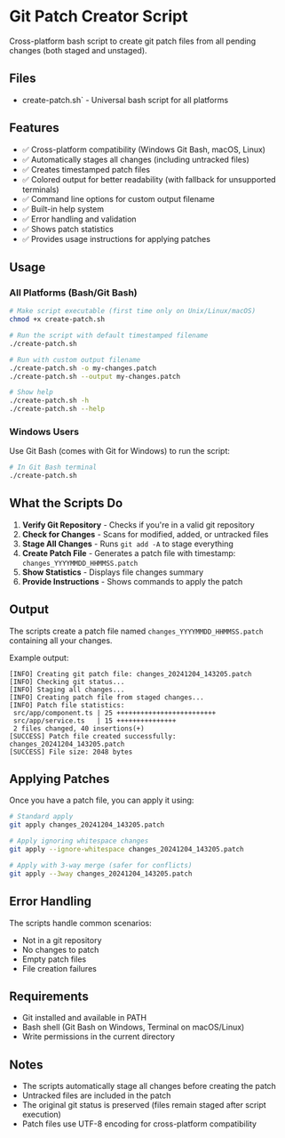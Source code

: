 # Git Patch Creator Script

Cross-platform bash script to create git patch files from all pending changes (both staged and unstaged).

## Files

- create-patch.sh` - Universal bash script for all platforms

## Features

- ✅ Cross-platform compatibility (Windows Git Bash, macOS, Linux)
- ✅ Automatically stages all changes (including untracked files)
- ✅ Creates timestamped patch files
- ✅ Colored output for better readability (with fallback for unsupported terminals)
- ✅ Command line options for custom output filename
- ✅ Built-in help system
- ✅ Error handling and validation
- ✅ Shows patch statistics
- ✅ Provides usage instructions for applying patches

## Usage

### All Platforms (Bash/Git Bash)

```bash
# Make script executable (first time only on Unix/Linux/macOS)
chmod +x create-patch.sh

# Run the script with default timestamped filename
./create-patch.sh

# Run with custom output filename
./create-patch.sh -o my-changes.patch
./create-patch.sh --output my-changes.patch

# Show help
./create-patch.sh -h
./create-patch.sh --help
```

### Windows Users

Use Git Bash (comes with Git for Windows) to run the script:

```bash
# In Git Bash terminal
./create-patch.sh
```

## What the Scripts Do

1. **Verify Git Repository** - Checks if you're in a valid git repository
2. **Check for Changes** - Scans for modified, added, or untracked files
3. **Stage All Changes** - Runs `git add -A` to stage everything
4. **Create Patch File** - Generates a patch file with timestamp: `changes_YYYYMMDD_HHMMSS.patch`
5. **Show Statistics** - Displays file changes summary
6. **Provide Instructions** - Shows commands to apply the patch

## Output

The scripts create a patch file named `changes_YYYYMMDD_HHMMSS.patch` containing all your changes.

Example output:

```
[INFO] Creating git patch file: changes_20241204_143205.patch
[INFO] Checking git status...
[INFO] Staging all changes...
[INFO] Creating patch file from staged changes...
[INFO] Patch file statistics:
 src/app/component.ts | 25 +++++++++++++++++++++++++
 src/app/service.ts   | 15 +++++++++++++++
 2 files changed, 40 insertions(+)
[SUCCESS] Patch file created successfully: changes_20241204_143205.patch
[SUCCESS] File size: 2048 bytes
```

## Applying Patches

Once you have a patch file, you can apply it using:

```bash
# Standard apply
git apply changes_20241204_143205.patch

# Apply ignoring whitespace changes
git apply --ignore-whitespace changes_20241204_143205.patch

# Apply with 3-way merge (safer for conflicts)
git apply --3way changes_20241204_143205.patch
```

## Error Handling

The scripts handle common scenarios:

- Not in a git repository
- No changes to patch
- Empty patch files
- File creation failures

## Requirements

- Git installed and available in PATH
- Bash shell (Git Bash on Windows, Terminal on macOS/Linux)
- Write permissions in the current directory

## Notes

- The scripts automatically stage all changes before creating the patch
- Untracked files are included in the patch
- The original git status is preserved (files remain staged after script execution)
- Patch files use UTF-8 encoding for cross-platform compatibility
